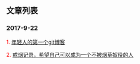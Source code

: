 ## 文章列表
### 2017-9-22

<font color=red> 1. [年轻人的第一个git博客](https://github.com/zxq11/git-/issues/1) </font>

<font color=red> 2. [戒烟记录，希望自己可以成为一个不被烟草奴役的人](https://github.com/zxq11/Syi-Chywan-blog/issues/2) </font>
